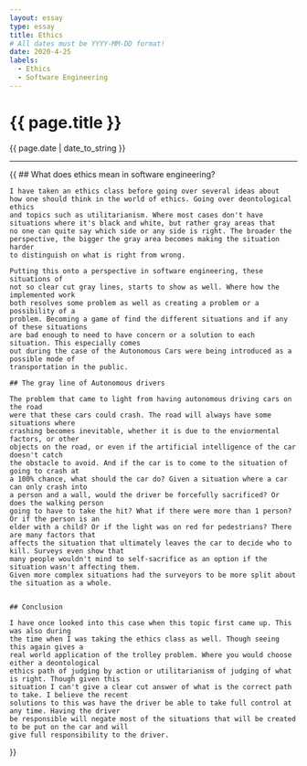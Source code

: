 ```yaml
---
layout: essay
type: essay
title: Ethics
# All dates must be YYYY-MM-DD format!
date: 2020-4-25
labels:
  - Ethics
  - Software Engineering
---
```


<div style="margin-top: 20px; margin-bottom: 20px" class="ui text container">
  <h1>{{ page.title }}</h1>
  <span class="date">{{ page.date | date_to_string }}</span>
  <hr>
  {{ 
	## What does ethics mean in software engineering?
	
	I have taken an ethics class before going over several ideas about 
	how one should think in the world of ethics. Going over deontological ethics
	and topics such as utilitarianism. Where most cases don't have situations where it's black and white, but rather gray areas that 
	no one can quite say which side or any side is right. The broader the 
	perspective, the bigger the gray area becomes making the situation harder
	to distinguish on what is right from wrong. 
	
	Putting this onto a perspective in software engineering, these situations of
	not so clear cut gray lines, starts to show as well. Where how the implemented work
	both resolves some problem as well as creating a problem or a possibility of a 
	problem. Becoming a game of find the different situations and if any of these situations
	are bad enough to need to have concern or a solution to each situation. This especially comes
	out during the case of the Autonomous Cars were being introduced as a possible mode of
	transportation in the public.
	
	## The gray line of Autonomous drivers
	
	The problem that came to light from having autonomous driving cars on the road
	were that these cars could crash. The road will always have some situations where
	crashing becomes inevitable, whether it is due to the enviormental factors, or other 
	objects on the road, or even if the artificial intelligence of the car doesn't catch 
	the obstacle to avoid. And if the car is to come to the situation of going to crash at 
	a 100% chance, what should the car do? Given a situation where a car can only crash into 
	a person and a wall, would the driver be forcefully sacrificed? Or does the walking person 
	going to have to take the hit? What if there were more than 1 person? Or if the person is an 
	elder with a child? Or if the light was on red for pedestrians? There are many factors that 
	affects the situation that ultimately leaves the car to decide who to kill. Surveys even show that
	many people wouldn't mind to self-sacrifice as an option if the situation wasn't affecting them. 
	Given more complex situations had the surveyors to be more split about the situation as a whole. 
	
	
	## Conclusion
	
	I have once looked into this case when this topic first came up. This was also during
	the time when I was taking the ethics class as well. Though seeing this again gives a 
	real world application of the trolley problem. Where you would choose either a deontological
	ethics path of judging by action or utilitarianism of judging of what is right. Though given this
	situation I can't give a clear cut answer of what is the correct path to take. I believe the recent
	solutions to this was have the driver be able to take full control at any time. Having the driver
	be responsible will negate most of the situations that will be created to be put on the car and will
	give full responsibility to the driver. 
  }}
</div>
